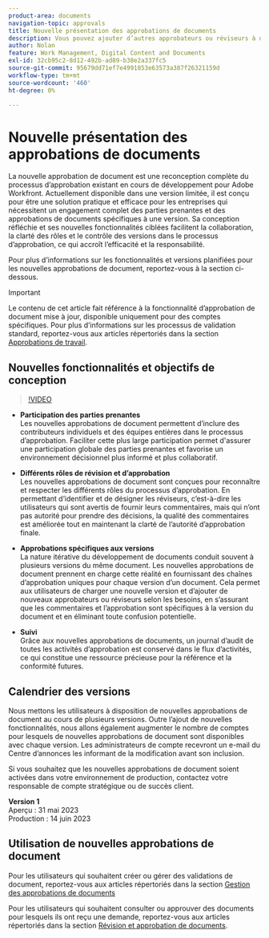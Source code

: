 ```yaml
---
product-area: documents
navigation-topic: approvals
title: Nouvelle présentation des approbations de documents
description: Vous pouvez ajouter d’autres approbateurs ou réviseurs à un document dont les validations sont déjà en attente.
author: Nolan
feature: Work Management, Digital Content and Documents
exl-id: 32cb95c2-8d12-492b-ad89-b38e2a337fc5
source-git-commit: 95679dd71ef7e4991853e63573a387f26321159d
workflow-type: tm+mt
source-wordcount: '460'
ht-degree: 0%

---
```


# Nouvelle présentation des approbations de documents

La nouvelle approbation de document est une reconception complète du processus d’approbation existant en cours de développement pour Adobe Workfront. Actuellement disponible dans une version limitée, il est conçu pour être une solution pratique et efficace pour les entreprises qui nécessitent un engagement complet des parties prenantes et des approbations de documents spécifiques à une version. Sa conception réfléchie et ses nouvelles fonctionnalités ciblées facilitent la collaboration, la clarté des rôles et le contrôle des versions dans le processus d’approbation, ce qui accroît l’efficacité et la responsabilité.

Pour plus d’informations sur les fonctionnalités et versions planifiées pour les nouvelles approbations de document, reportez-vous à la section ci-dessous.

>[!IMPORTANT]
>
>Le contenu de cet article fait référence à la fonctionnalité d’approbation de document mise à jour, disponible uniquement pour des comptes spécifiques. Pour plus d’informations sur les processus de validation standard, reportez-vous aux articles répertoriés dans la section [Approbations de travail](/help/quicksilver/review-and-approve-work/manage-approvals/manage-approvals.md).

## Nouvelles fonctionnalités et objectifs de conception

>[!VIDEO](https://video.tv.adobe.com/v/3420544/)

* **Participation des parties prenantes**\
    Les nouvelles approbations de document permettent d’inclure des contributeurs individuels et des équipes entières dans le processus d’approbation. Faciliter cette plus large participation permet d&#39;assurer une participation globale des parties prenantes et favorise un environnement décisionnel plus informé et plus collaboratif.

* **Différents rôles de révision et d’approbation**\
    Les nouvelles approbations de document sont conçues pour reconnaître et respecter les différents rôles du processus d’approbation. En permettant d’identifier et de désigner les réviseurs, c’est-à-dire les utilisateurs qui sont avertis de fournir leurs commentaires, mais qui n’ont pas autorité pour prendre des décisions, la qualité des commentaires est améliorée tout en maintenant la clarté de l’autorité d’approbation finale.

* **Approbations spécifiques aux versions**\
    La nature itérative du développement de documents conduit souvent à plusieurs versions du même document. Les nouvelles approbations de document prennent en charge cette réalité en fournissant des chaînes d’approbation uniques pour chaque version d’un document. Cela permet aux utilisateurs de charger une nouvelle version et d’ajouter de nouveaux approbateurs ou réviseurs selon les besoins, en s’assurant que les commentaires et l’approbation sont spécifiques à la version du document et en éliminant toute confusion potentielle.

* **Suivi**\
    Grâce aux nouvelles approbations de documents, un journal d’audit de toutes les activités d’approbation est conservé dans le flux d’activités, ce qui constitue une ressource précieuse pour la référence et la conformité futures.

## Calendrier des versions

Nous mettons les utilisateurs à disposition de nouvelles approbations de document au cours de plusieurs versions. Outre l’ajout de nouvelles fonctionnalités, nous allons également augmenter le nombre de comptes pour lesquels de nouvelles approbations de document sont disponibles avec chaque version. Les administrateurs de compte recevront un e-mail du Centre d’annonces les informant de la modification avant son inclusion.

Si vous souhaitez que les nouvelles approbations de document soient activées dans votre environnement de production, contactez votre responsable de compte stratégique ou de succès client.

**Version 1**\
    Aperçu : 31 mai 2023\
    Production : 14 juin 2023

## Utilisation de nouvelles approbations de document

Pour les utilisateurs qui souhaitent créer ou gérer des validations de document, reportez-vous aux articles répertoriés dans la section [Gestion des approbations de documents](/help/quicksilver/review-and-approve-work/document-reviews-and-approvals/manage-document-approvals/manage-document-approvals.md)

Pour les utilisateurs qui souhaitent consulter ou approuver des documents pour lesquels ils ont reçu une demande, reportez-vous aux articles répertoriés dans la section [Révision et approbation de documents](/help/quicksilver/review-and-approve-work/document-reviews-and-approvals/review-and-approve-documents/review-and-approve-documents.md).
